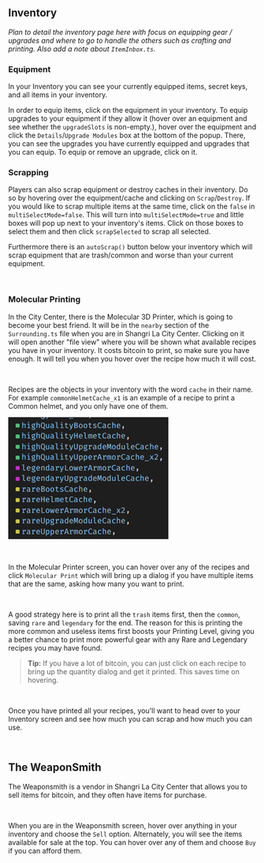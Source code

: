 ## Inventory

*Plan to detail the inventory page here with focus on equipping gear / upgrades and where to go to handle the others such as crafting and printing. Also add a note about `ItemInbox.ts`.*

### Equipment

In your Inventory you can see your currently equipped items, secret keys, and all items in your inventory. 

In order to equip items, click on the equipment in your inventory. To equip upgrades to your equipment if they allow it (hover over an equipment and see whether the `upgradeSlots` is non-empty.), hover over the equipment and click the `Details`/`Upgrade Modules` box at the bottom of the popup. There, you can see the upgrades you have currently equipped and upgrades that you can equip. To equip or remove an upgrade, click on it.

### Scrapping

Players can also scrap equipment or destroy caches in their inventory. Do so by hovering over the equipment/cache and clicking on `Scrap`/`Destroy`. If you would like to scrap multiple items at the same time, click on the `false` in `multiSelectMode=false`. This will turn into `multiSelectMode=true` and little boxes will pop up next to your inventory's items. Click on those boxes to select them and then click `scrapSelected` to scrap all selected. 

Furthermore there is an `autoScrap()` button below your inventory which will scrap equipment that are trash/common and worse than your current equipment. 

<br />

### Molecular Printing

In the City Center, there is the Molecular 3D Printer, which is going to become your best friend. It will be in the `nearby` section of the `Surrounding.ts` file when you are in Shangri La City Center. Clicking on it will open another "file view" where you will be shown what available recipes you have in your inventory. It costs bitcoin to print, so make sure you have enough. It will tell you when you hover over the recipe how much it will cost.

<br />

Recipes are the objects in your inventory with the word `cache` in their name. For example `commonHelmetCache_x1` is an example of a recipe to print a Common helmet, and you only have one of them.

![Caches Screenshot](../resources/caches.png)

<br />

In the Molecular Printer screen, you can hover over any of the recipes and click `Molecular Print` which will bring up a dialog if you have multiple items that are the same, asking how many you want to print.

<br />

A good strategy here is to print all the `trash` items first, then the `common`, saving `rare` and `legendary` for the end. The reason for this is printing the more common and useless items first boosts your Printing Level, giving you a better chance to print more powerful gear with any Rare and Legendary recipes you may have found.

> **Tip:** If you have a lot of bitcoin, you can just click on each recipe to bring up the quantity dialog and get it printed. This saves time on hovering.

<br />

Once you have printed all your recipes, you'll want to head over to your Inventory screen and see how much you can scrap and how much you can use.

<br />

## The WeaponSmith

The Weaponsmith is a vendor in Shangri La City Center that allows you to sell items for bitcoin, and they often have items for purchase.

<br />

When you are in the Weaponsmith screen, hover over anything in your inventory and choose the `Sell` option. Alternately, you will see the items available for sale at the top. You can hover over any of them and choose `Buy` if you can afford them.
